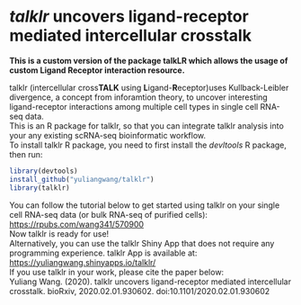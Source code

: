 # _talklr_ uncovers ligand-receptor mediated intercellular crosstalk 


**This is a custom version of the package talkLR which allows the usage of custom Ligand Receptor interaction resource.**

talklr (intercellular cross**TALK** using **L**igand-**R**eceptor)uses Kullback-Leibler divergence, a concept from inforamtion theory, to uncover interesting ligand-receptor interactions among multiple cell types in single cell RNA-seq data.  
This is an R package for talklr, so that you can integrate talklr analysis into your any existing scRNA-seq bioinformatic workflow.  
To install talklr R package, you need to first install the _devltools_ R package, then run:

```r
library(devtools)
install_github("yuliangwang/talklr")
library(talklr)
```
You can follow the tutorial below to get started using talklr on your single cell RNA-seq data (or bulk RNA-seq of purified cells):  
https://rpubs.com/wang341/570900  
Now talklr is ready for use!  
Alternatively, you can use the talklr Shiny App that does not require any programming experience. talklr App is available at:  
https://yuliangwang.shinyapps.io/talklr/  
If you use talklr in your work, please cite the paper below:  
Yuliang Wang. (2020). talklr uncovers ligand-receptor mediated intercellular crosstalk. bioRxiv, 2020.02.01.930602. doi:10.1101/2020.02.01.930602
